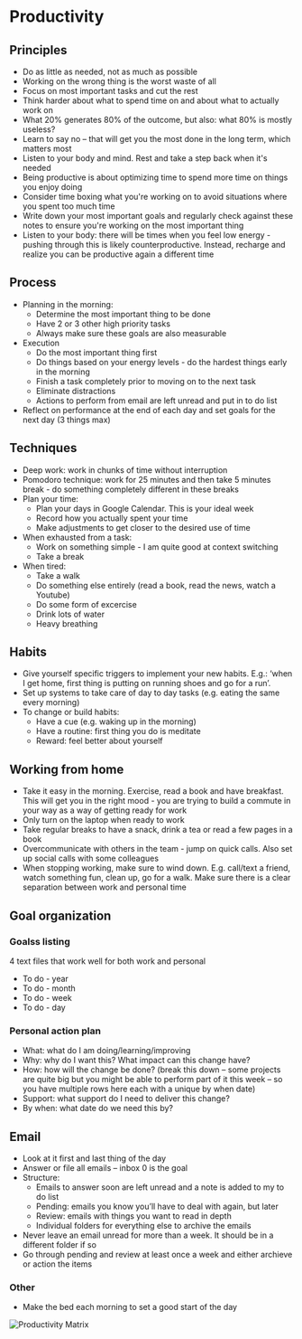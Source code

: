 # Productivity
 
## Principles
- Do as little as needed, not as much as possible 
- Working on the wrong thing is the worst waste of all 
- Focus on most important tasks and cut the rest
- Think harder about what to spend time on and about what to actually work on
- What 20% generates 80% of the outcome, but also: what 80% is mostly useless? 
- Learn to say no – that will get you the most done in the long term, which matters most 
- Listen to your body and mind. Rest and take a step back when it's needed 
- Being productive is about optimizing time to spend more time on things you enjoy doing 
- Consider time boxing what you're working on to avoid situations where you spent too much time 
- Write down your most important goals and regularly check against these notes to ensure you're working on the most important thing 
- Listen to your body: there will be times when you feel low energy - pushing through this is likely counterproductive. Instead, recharge and realize you can be productive again a different time 

## Process
- Planning in the morning: 
    - Determine the most important thing to be done 
    - Have 2 or 3 other high priority tasks 
    - Always make sure these goals are also measurable
- Execution 
    - Do the most important thing first 
    - Do things based on your energy levels - do the hardest things early in the morning 
    - Finish a task completely prior to moving on to the next task 
    - Eliminate distractions
    - Actions to perform from email are left unread and put in to do list
- Reflect on performance at the end of each day and set goals for the next day (3 things max)

## Techniques
- Deep work: work in chunks of time without interruption
- Pomodoro technique: work for 25 minutes and then take 5 minutes break - do something completely different in these breaks  
- Plan your time: 
    - Plan your days in Google Calendar. This is your ideal week
    - Record how you actually spent your time
    - Make adjustments to get closer to the desired use of time 
- When exhausted from a task: 
    - Work on something simple - I am quite good at context switching
    - Take a break 
- When tired: 
    - Take a walk
    - Do something else entirely (read a book, read the news, watch a Youtube)
    - Do some form of excercise
    - Drink lots of water
    - Heavy breathing


## Habits
- Give yourself specific triggers to implement your new habits. E.g.: ‘when I get home, first thing is putting on running shoes and go for a run’. 
- Set up systems to take care of day to day tasks (e.g. eating the same every morning) 
- To change or build habits: 
    - Have a cue (e.g. waking up in the morning)
    - Have a routine: first thing you do is meditate
    - Reward: feel better about yourself 

## Working from home
- Take it easy in the morning. Exercise, read a book and have breakfast. This will get you in the right mood - you are trying to build a commute in your way as a way of getting ready for work 
- Only turn on the laptop when ready to work
- Take regular breaks to have a snack, drink a tea or read a few pages in a book 
- Overcommunicate with others in the team - jump on quick calls. Also set up social calls with some colleagues  
- When stopping working, make sure to wind down. E.g. call/text a friend, watch something fun, clean up, go for a walk. Make sure there is a clear separation between work and personal time 

## Goal organization
### Goalss listing
4 text files that work well for both work and personal 
- To do - year
- To do - month
- To do - week
- To do - day 

### Personal action plan
- What: what do I am doing/learning/improving
- Why: why do I want this? What impact can this change have?
- How: how will the change be done? (break this down – some projects are quite big but you might be able to perform part of it this week – so you have multiple rows here each with a unique by when date)
- Support: what support do I need to deliver this change?
- By when: what date do we need this by?  

## Email 
- Look at it first and last thing of the day
- Answer or file all emails – inbox 0 is the goal
- Structure: 
    - Emails to answer soon are left unread and a note is added to my to do list
    - Pending: emails you know you’ll have to deal with again, but later
    - Review: emails with things you want to read in depth 
    - Individual folders for everything else to archive the emails 
- Never leave an email unread for more than a week. It should be in a different folder if so 
- Go through pending and review at least once a week and either archieve or action the items 


### Other
- Make the bed each morning to set a good start of the day

![Productivity Matrix](https://user-images.githubusercontent.com/28791247/92321110-432e9480-f01f-11ea-910f-3198f8b87add.png)